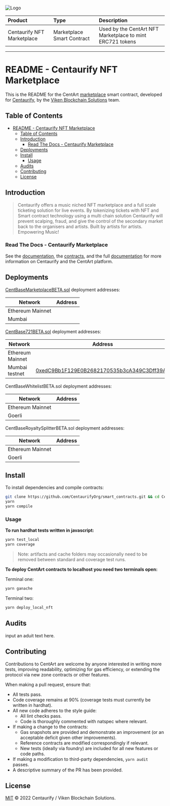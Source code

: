 ![Logo](https://www.centaurify.com/_next/image?url=%2Fimg%2Flogo%2Fcentaurify-logo.svg&w=1920&q=75)  

| Product                     | Type                       | Description                                               |
| :--------                   | :-------                   | :-------------------------                                |
| Centaurify NFT Marketplace  | Marketplace Smart Contract | Used by the CentArt NFT Marketplace to mint ERC721 tokens |

---

# README - Centaurify NFT Marketplace

This is the README for the CentArt [marketplace](https://github.com/CentaurifyOrg/smart_contracts/blob/main/contracts/NFT/Marketplace/CentBaseMarketPlaceBETA.sol) smart contract, developed for [Centaurify](https://www.centaurify.com), by the [Viken Blockchain Solutions](https://www.vikenblockchain.com) team.  

## Table of Contents

- [README - Centaurify NFT Marketplace](#readme---centaurify-nft-marketplace)
  - [Table of Contents](#table-of-contents)
  - [Introduction](#introduction)
    - [Read The Docs - Centaurify Marketplace](#read-the-docs---centaurify-marketplace)
  - [Deployments](#deployments)
  - [Install](#install)
    - [Usage](#usage)
  - [Audits](#audits)
  - [Contributing](#contributing)
  - [License](#license)

## Introduction

> Centaurify offers a music niched NFT marketplace and a full scale ticketing solution for live events.
> By tokenizing tickets with NFT and Smart contract technology using a multi chain solution Centaurify will prevent scalping, fraud, and give the control of the secondary market back to the organisers and artists.
> Built by artists for artists.  
> Empowering Music!  

### Read The Docs - Centaurify Marketplace  

See the [documentation](#readthedocs_marketplace.md), the [contracts](./contracts/NFT/Marketplace), and the full [documentation](https://) for more information on Centaurify and the CentArt platform.

## Deployments

[CentBaseMarketplaceBETA.sol](https://github.com/CentaurifyOrg/smart_contracts/blob/main/contracts/NFT/Marketplace/CentBaseMarketPlaceBETA.sol) deployment addresses:

| Network          | Address                                    |
| ---------------- | ------------------------------------------ |
| Ethereum Mainnet | []() |
| Mumbai           | []() |


[CentBase721BETA.sol](https://github.com/CentaurifyOrg/smart_contracts/blob/main/contracts/NFT/Marketplace/CentBASE721BETA.SOL) deployment addresses:

| Network          | Address                                    |
| ---------------- | ------------------------------------------ |
| Ethereum Mainnet | []() |
| Mumbai testnet   | [0xedC9Bb1F129E0B2682170535b3cA349C3Dff39A3](https://mumbai.polygonscan.com/address/0xedC9Bb1F129E0B2682170535b3cA349C3Dff39A3#code) |


CentBaseWhitelistBETA.sol deployment addresses:

| Network          | Address                                    |
| ---------------- | ------------------------------------------ |
| Ethereum Mainnet | []() |
| Goerli           | []() |

CentBaseRoyaltySplitterBETA.sol deployment addresses:

| Network          | Address                                    |
| ---------------- | ------------------------------------------ |
| Ethereum Mainnet | []() |
| Goerli           | []() |


## Install

To install dependencies and compile contracts:

```bash
git clone https://github.com/CentaurifyOrg/smart_contracts.git && cd CentArt
yarn
yarn compile
```

### Usage

**To run hardhat tests written in javascript:**

```bash
yarn test_local
yarn coverage
```

> Note: artifacts and cache folders may occasionally need to be removed between standard and coverage test runs.


**To deploy CentArt contracts to localhost you need two terminals open:**

Terminal one:

```bash
yarn ganache
```

Terminal two:  

```bash
yarn deploy_local_nft
```

## Audits

input an aduit text here.

## Contributing

Contributions to CentArt are welcome by anyone interested in writing more tests, improving readability, optimizing for gas efficiency, or extending the protocol via new zone contracts or other features.

When making a pull request, ensure that:

- All tests pass.
- Code coverage remains at 90% (coverage tests must currently be written in hardhat).
- All new code adheres to the style guide:
  - All lint checks pass.
  - Code is thoroughly commented with natspec where relevant.
- If making a change to the contracts:
  - Gas snapshots are provided and demonstrate an improvement (or an acceptable deficit given other improvements).
  - Reference contracts are modified correspondingly if relevant.
  - New tests (ideally via foundry) are included for all new features or code paths.
- If making a modification to third-party dependencies, `yarn audit` passes.
- A descriptive summary of the PR has been provided.

## License

[MIT](LICENSE) © 2022 Centaurify / Viken Blockchain Solutions.

